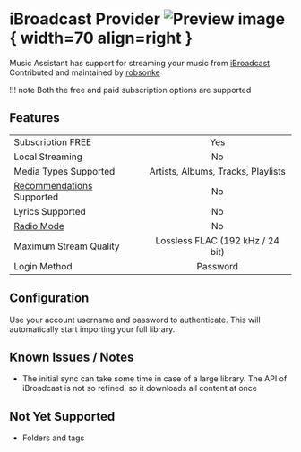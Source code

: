 # iBroadcast Provider ![Preview image](../assets/icons/ibroadcast-logo.png){ width=70 align=right }

Music Assistant has support for streaming your music from [iBroadcast](https://www.ibroadcast.com/). Contributed and maintained by [robsonke](https://github.com/robsonke)

!!! note
    Both the free and paid subscription options are supported
    
## Features

|           |                     |
|:-----------------------|:---------------------:|
| Subscription FREE | Yes |
| Local Streaming   | No |
| Media Types Supported | Artists, Albums, Tracks, Playlists |
| [Recommendations](../ui.md#view-home) Supported | No |
| Lyrics Supported | No |
| [Radio Mode](../ui.md#track-menu) | No |
| Maximum Stream Quality | Lossless FLAC (192 kHz / 24 bit) |
| Login Method | Password |

## Configuration

Use your account username and password to authenticate. This will automatically start importing your full library.

## Known Issues / Notes

- The initial sync can take some time in case of a large library. The API of iBroadcast is not so refined, so it downloads all content at once

## Not Yet Supported

- Folders and tags
